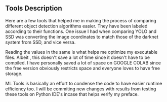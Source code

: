 ## Tools Description

Here are a few tools that helped me in making the process of comparing different object detection algorithms easier. They have been labeled according to their functions. One issue I had when comparing YOLO and SSD was converting the image coordinates to match those of the darknet system from SSD, and vice versa.

Reading the values in the same is what helps me optimize my executable files. Albeit , this doesn't save a lot of time since it doesn't have to be compiled. I have personally saved a lot of space on GOOGLE COLAB since the free version obviously restricts space and everyone loves to have free storage. 

ML Tools is basically an effort to condense the code to have easier runtime efficiency too. I will be commiting new changes with results from testing these tools on Python IDE's incase that helps verify my preface. 
